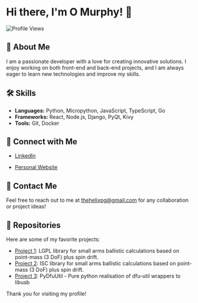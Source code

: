 # Hi there, I'm O Murphy! 👋

![Profile Views](https://komarev.com/ghpvc/?username=o-murphy&color=blue)

## 🚀 About Me

I am a passionate developer with a love for creating innovative solutions. I enjoy working on both front-end and back-end projects, and I am always eager to learn new technologies and improve my skills.

## 🛠 Skills

- **Languages:** Python, Micropython, JavaScript, TypeScript, Go
- **Frameworks:** React, Node.js, Django, PyQt, Kivy
- **Tools:** Git, Docker
<!-- - **Databases:** MySQL, PostgreSQL, MongoDB -->

<!--
## 📈 GitHub Stats

![O Murphy's GitHub stats](https://github-readme-stats.vercel.app/api?username=o-murphy&show_icons=true&theme=radical)
-->

## 🔗 Connect with Me

- [LinkedIn](https://www.linkedin.com/in/o--murphy/)
<!-- - [Twitter](https://twitter.com/o-murphy) -->
- [Personal Website](https://portfolio.o-murphy.net)

## 📧 Contact Me

Feel free to reach out to me at thehelixpg@gmail.com for any collaboration or project ideas!

## 📂 Repositories

Here are some of my favorite projects:

- [Project 1](https://github.com/o-murphy/py-ballisticcalc): LGPL library for small arms ballistic calculations based on point-mass (3 DoF) plus spin drift.
- [Project 2](https://github.com/o-murphy/js-ballistics): ISC library for small arms ballistic calculations based on point-mass (3 DoF) plus spin drift.
- [Project 3](https://github.com/o-murphy/pydfuutil): PyDfuUtil - Pure python realisation of dfu-util wrappers to libusb

<!-- ## 🌱 Currently Learning

I am currently exploring:

- Advanced machine learning techniques
- Cloud-native application development
- Blockchain technology

## 💬 Ask Me About

- Web development
- DevOps practices
- Open source contributions
-->
Thank you for visiting my profile!


<!-- ## Hi there 👋 -->

<!--
**o-murphy/o-murphy** is a ✨ _special_ ✨ repository because its `README.md` (this file) appears on your GitHub profile.

Here are some ideas to get you started:

- 🔭 I’m currently working on ...
- 🌱 I’m currently learning ...
- 👯 I’m looking to collaborate on ...
- 🤔 I’m looking for help with ...
- 💬 Ask me about ...
- 📫 How to reach me: ...
- 😄 Pronouns: ...
- ⚡ Fun fact: ...
-->
